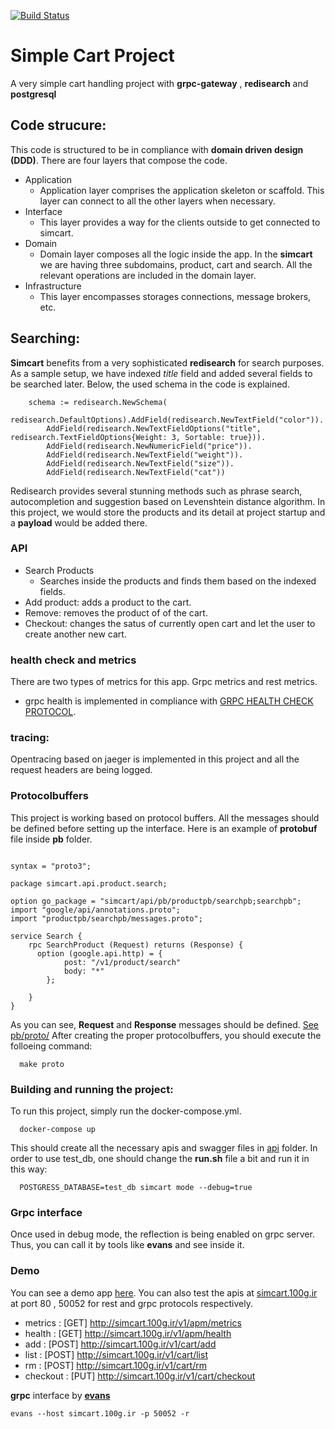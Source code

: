 [![Build Status](https://cloud.drone.io/api/badges/d-fal/simcart/status.svg)](https://cloud.drone.io/d-fal/simcart)
# Simple Cart Project 

A very simple cart handling project with **grpc-gateway** , **redisearch** and **postgresql**

## Code strucure:
This code is structured to be in compliance with **domain driven design (DDD)**. There are four layers that compose the code. 
- Application 
  - Application layer comprises the application skeleton or scaffold. This layer can connect to all the other layers when necessary.
- Interface
  - This layer provides a way for the clients outside to get connected to simcart.
- Domain
  - Domain layer composes all the logic inside the app. In the **simcart** we are having three subdomains, product, cart and search. All the relevant operations are included in the domain layer.
- Infrastructure
  - This layer encompasses storages connections, message brokers, etc.  

## Searching:
**Simcart** benefits from a very sophisticated **redisearch** for search purposes. As a sample setup, we have indexed *title* field and added several fields to be searched later. Below, the used schema in the code is explained.
```
	schema := redisearch.NewSchema(
		redisearch.DefaultOptions).AddField(redisearch.NewTextField("color")).
		AddField(redisearch.NewTextFieldOptions("title", redisearch.TextFieldOptions{Weight: 3, Sortable: true})).
		AddField(redisearch.NewNumericField("price")).
		AddField(redisearch.NewTextField("weight")).
		AddField(redisearch.NewTextField("size")).
		AddField(redisearch.NewTextField("cat"))

```
Redisearch provides several stunning methods such as phrase search, autocompletion and suggestion based on Levenshtein distance algorithm. In this project, we would store the products and its detail at project startup and a **payload** would be added there.


### API

* Search Products
  - Searches inside the products and finds them based on the indexed fields.
* Add product: adds a product to the cart.
* Remove: removes the product of of the cart.
* Checkout: changes the satus of currently open cart and let the user to create another new cart.



### health check and metrics 
There are two types of metrics for this app. Grpc metrics and rest metrics.
* grpc health is implemented in compliance with [GRPC HEALTH CHECK PROTOCOL](https://github.com/grpc/grpc/blob/master/doc/health-checking.md).


### tracing:
Opentracing based on jaeger is implemented in this project and all the request headers are being logged.


### Protocolbuffers

This project is working based on protocol buffers. All the messages should be defined before setting up the interface. Here is an example of **protobuf** file inside **pb** folder.

```

syntax = "proto3";

package simcart.api.product.search;

option go_package = "simcart/api/pb/productpb/searchpb;searchpb";
import "google/api/annotations.proto";
import "productpb/searchpb/messages.proto";

service Search {
    rpc SearchProduct (Request) returns (Response) {
      option (google.api.http) = {
			post: "/v1/product/search"
			body: "*"
		};

    }
}

```
As you can see, **Request** and **Response** messages should be defined. [See pb/proto/](https://github.com/d-fal/simcart/tree/master/pb)
After creating the proper protocolbuffers, you should execute the folloeing command:

```
  make proto
```
### Building and running the project:
To run this project, simply run the docker-compose.yml.
```
  docker-compose up
```
This should create all the necessary apis and swagger files in [api](https://github.com/d-fal/simcart/tree/master/api) folder.
In order to use test_db, one should change the **run.sh** file a bit and run it in this way:
```
  POSTGRESS_DATABASE=test_db simcart mode --debug=true
```

### Grpc interface
Once used in debug mode, the reflection is being enabled on grpc server. Thus, you can call it by tools like **evans** and see inside it.



### Demo

You can see a demo app [here](http://simcart.100g.ir/).
You can also test the apis at [simcart.100g.ir](simcart.100g.ir) at port 80 , 50052 for rest and grpc protocols respectively.

* metrics : [GET] http://simcart.100g.ir/v1/apm/metrics
* health : [GET] http://simcart.100g.ir/v1/apm/health
* add : [POST] http://simcart.100g.ir/v1/cart/add
* list : [POST] http://simcart.100g.ir/v1/cart/list
* rm : [POST] http://simcart.100g.ir/v1/cart/rm
* checkout : [PUT] http://simcart.100g.ir/v1/cart/checkout


**grpc** interface by [**evans**](https://github.com/ktr0731/evans)

```
evans --host simcart.100g.ir -p 50052 -r 
```